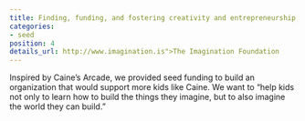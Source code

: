 ```yaml
---
title: Finding, funding, and fostering creativity and entrepreneurship in youth.
categories:
- seed
position: 4
details_url: http://www.imagination.is">The Imagination Foundation
---
```


Inspired by Caine&rsquo;s Arcade, we provided seed funding to build an organization that would support more kids like Caine. We want to &ldquo;help kids not only to learn how to build the things they imagine, but to also imagine the world they can build.&rdquo;
